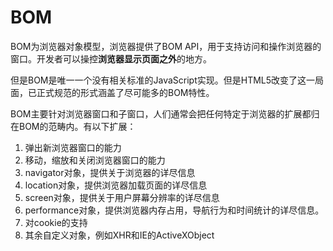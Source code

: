 # BOM

BOM为浏览器对象模型，浏览器提供了BOM API，用于支持访问和操作浏览器的窗口。开发者可以操控**浏览器显示页面之外**的地方。

但是BOM是唯一一个没有相关标准的JavaScript实现。但是HTML5改变了这一局面，已正式规范的形式涵盖了尽可能多的BOM特性。



BOM主要针对浏览器窗口和子窗口，人们通常会把任何特定于浏览器的扩展都归在BOM的范畴内。有以下扩展：

1. 弹出新浏览器窗口的能力
2. 移动，缩放和关闭浏览器窗口的能力
3. navigator对象，提供关于浏览器的详尽信息
4. location对象，提供浏览器加载页面的详尽信息
5. screen对象，提供关于用户屏幕分辨率的详尽信息
6. performance对象，提供浏览器内存占用，导航行为和时间统计的详尽信息。
7. 对cookie的支持
8. 其余自定义对象，例如XHR和IE的ActiveXObject





